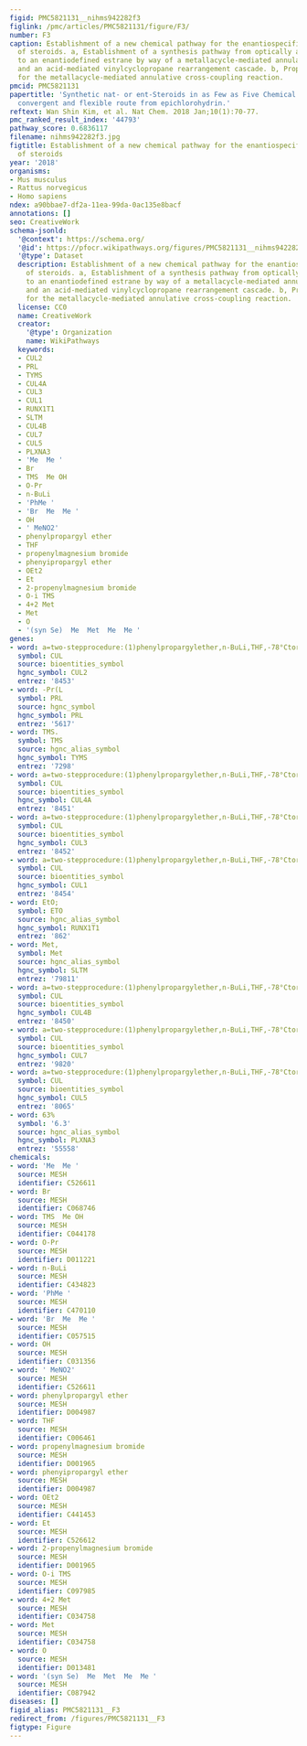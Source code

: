 ```yaml
---
figid: PMC5821131__nihms942282f3
figlink: /pmc/articles/PMC5821131/figure/F3/
number: F3
caption: Establishment of a new chemical pathway for the enantiospecific synthesis
  of steroids. a, Establishment of a synthesis pathway from optically active epichlorohydrin
  to an enantiodefined estrane by way of a metallacycle-mediated annulative cross-coupling
  and an acid-mediated vinylcyclopropane rearrangement cascade. b, Proposed mechanism
  for the metallacycle-mediated annulative cross-coupling reaction.
pmcid: PMC5821131
papertitle: 'Synthetic nat- or ent-Steroids in as Few as Five Chemical Steps: An enantiospecific,
  convergent and flexible route from epichlorohydrin.'
reftext: Wan Shin Kim, et al. Nat Chem. 2018 Jan;10(1):70-77.
pmc_ranked_result_index: '44793'
pathway_score: 0.6836117
filename: nihms942282f3.jpg
figtitle: Establishment of a new chemical pathway for the enantiospecific synthesis
  of steroids
year: '2018'
organisms:
- Mus musculus
- Rattus norvegicus
- Homo sapiens
ndex: a90bbae7-df2a-11ea-99da-0ac135e8bacf
annotations: []
seo: CreativeWork
schema-jsonld:
  '@context': https://schema.org/
  '@id': https://pfocr.wikipathways.org/figures/PMC5821131__nihms942282f3.html
  '@type': Dataset
  description: Establishment of a new chemical pathway for the enantiospecific synthesis
    of steroids. a, Establishment of a synthesis pathway from optically active epichlorohydrin
    to an enantiodefined estrane by way of a metallacycle-mediated annulative cross-coupling
    and an acid-mediated vinylcyclopropane rearrangement cascade. b, Proposed mechanism
    for the metallacycle-mediated annulative cross-coupling reaction.
  license: CC0
  name: CreativeWork
  creator:
    '@type': Organization
    name: WikiPathways
  keywords:
  - CUL2
  - PRL
  - TYMS
  - CUL4A
  - CUL3
  - CUL1
  - RUNX1T1
  - SLTM
  - CUL4B
  - CUL7
  - CUL5
  - PLXNA3
  - 'Me  Me '
  - Br
  - TMS  Me OH
  - O-Pr
  - n-BuLi
  - 'PhMe '
  - 'Br  Me  Me '
  - OH
  - ' MeNO2'
  - phenylpropargyl ether
  - THF
  - propenylmagnesium bromide
  - phenyipropargyl ether
  - OEt2
  - Et
  - 2-propenylmagnesium bromide
  - O-i TMS
  - 4+2 Met
  - Met
  - O
  - '(syn Se)  Me  Met  Me  Me '
genes:
- word: a=two-stepprocedure:(1)phenylpropargylether,n-BuLi,THF,-78°Ctort(17%);(i)2-propenylmagnesiumbromide,Cul,THF,-78°Ctort(70%).
  symbol: CUL
  source: bioentities_symbol
  hgnc_symbol: CUL2
  entrez: '8453'
- word: -Pr(L
  symbol: PRL
  source: hgnc_symbol
  hgnc_symbol: PRL
  entrez: '5617'
- word: TMS.
  symbol: TMS
  source: hgnc_alias_symbol
  hgnc_symbol: TYMS
  entrez: '7298'
- word: a=two-stepprocedure:(1)phenylpropargylether,n-BuLi,THF,-78°Ctort(17%);(i)2-propenylmagnesiumbromide,Cul,THF,-78°Ctort(70%).
  symbol: CUL
  source: bioentities_symbol
  hgnc_symbol: CUL4A
  entrez: '8451'
- word: a=two-stepprocedure:(1)phenylpropargylether,n-BuLi,THF,-78°Ctort(17%);(i)2-propenylmagnesiumbromide,Cul,THF,-78°Ctort(70%).
  symbol: CUL
  source: bioentities_symbol
  hgnc_symbol: CUL3
  entrez: '8452'
- word: a=two-stepprocedure:(1)phenylpropargylether,n-BuLi,THF,-78°Ctort(17%);(i)2-propenylmagnesiumbromide,Cul,THF,-78°Ctort(70%).
  symbol: CUL
  source: bioentities_symbol
  hgnc_symbol: CUL1
  entrez: '8454'
- word: EtO;
  symbol: ETO
  source: hgnc_alias_symbol
  hgnc_symbol: RUNX1T1
  entrez: '862'
- word: Met,
  symbol: Met
  source: hgnc_alias_symbol
  hgnc_symbol: SLTM
  entrez: '79811'
- word: a=two-stepprocedure:(1)phenylpropargylether,n-BuLi,THF,-78°Ctort(17%);(i)2-propenylmagnesiumbromide,Cul,THF,-78°Ctort(70%).
  symbol: CUL
  source: bioentities_symbol
  hgnc_symbol: CUL4B
  entrez: '8450'
- word: a=two-stepprocedure:(1)phenylpropargylether,n-BuLi,THF,-78°Ctort(17%);(i)2-propenylmagnesiumbromide,Cul,THF,-78°Ctort(70%).
  symbol: CUL
  source: bioentities_symbol
  hgnc_symbol: CUL7
  entrez: '9820'
- word: a=two-stepprocedure:(1)phenylpropargylether,n-BuLi,THF,-78°Ctort(17%);(i)2-propenylmagnesiumbromide,Cul,THF,-78°Ctort(70%).
  symbol: CUL
  source: bioentities_symbol
  hgnc_symbol: CUL5
  entrez: '8065'
- word: 63%
  symbol: '6.3'
  source: hgnc_alias_symbol
  hgnc_symbol: PLXNA3
  entrez: '55558'
chemicals:
- word: 'Me  Me '
  source: MESH
  identifier: C526611
- word: Br
  source: MESH
  identifier: C068746
- word: TMS  Me OH
  source: MESH
  identifier: C044178
- word: O-Pr
  source: MESH
  identifier: D011221
- word: n-BuLi
  source: MESH
  identifier: C434823
- word: 'PhMe '
  source: MESH
  identifier: C470110
- word: 'Br  Me  Me '
  source: MESH
  identifier: C057515
- word: OH
  source: MESH
  identifier: C031356
- word: ' MeNO2'
  source: MESH
  identifier: C526611
- word: phenylpropargyl ether
  source: MESH
  identifier: D004987
- word: THF
  source: MESH
  identifier: C006461
- word: propenylmagnesium bromide
  source: MESH
  identifier: D001965
- word: phenyipropargyl ether
  source: MESH
  identifier: D004987
- word: OEt2
  source: MESH
  identifier: C441453
- word: Et
  source: MESH
  identifier: C526612
- word: 2-propenylmagnesium bromide
  source: MESH
  identifier: D001965
- word: O-i TMS
  source: MESH
  identifier: C097985
- word: 4+2 Met
  source: MESH
  identifier: C034758
- word: Met
  source: MESH
  identifier: C034758
- word: O
  source: MESH
  identifier: D013481
- word: '(syn Se)  Me  Met  Me  Me '
  source: MESH
  identifier: C087942
diseases: []
figid_alias: PMC5821131__F3
redirect_from: /figures/PMC5821131__F3
figtype: Figure
---
```

